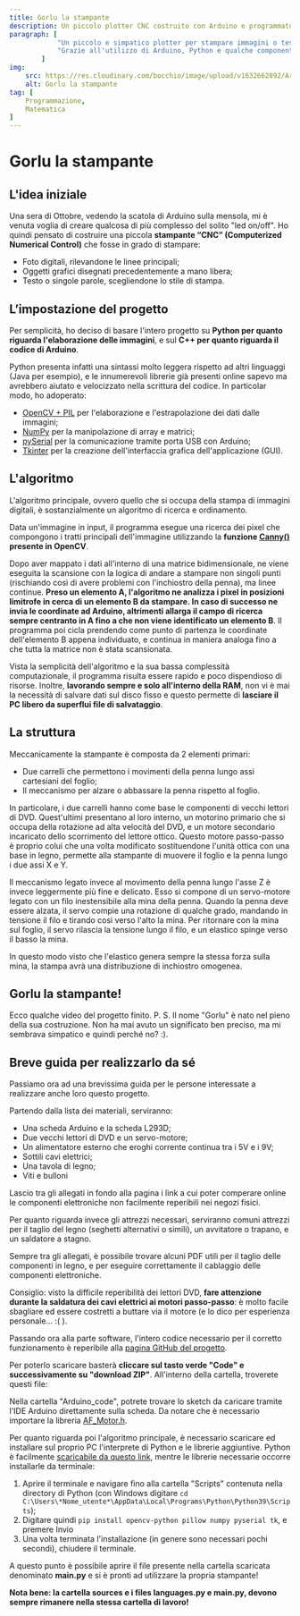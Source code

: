 ```yaml
---
title: Gorlu la stampante
description: Un piccolo plotter CNC costruito con Arduino e programmato in Python. Come è nato il progetto, l'algoritmo che ne regola il movimento e analizza le immagini, e come fare per realizzarlo da sé
paragraph: [
            "Un piccolo e simpatico plotter per stampare immagini o testo.",
            "Grazie all'utilizzo di Arduino, Python e qualche componente di un vecchio PC, potrai costruirlo anche tu!"
        ]
img: 
    src: https://res.cloudinary.com/bocchio/image/upload/v1632662892/Articoli/Gorlu%20la%20stampante/Gorlu.png
    alt: Gorlu la stampante
tag: [
    Programmazione,
    Matematica
]
---
```


# Gorlu la stampante

<cMedia type="img" s="https://res.cloudinary.com/bocchio/image/upload/v1632662892/Articoli/Gorlu%20la%20stampante/Gorlu.png" a="Gorlu la stampante"></cMedia>

## L'idea iniziale

Una sera di Ottobre, vedendo la scatola di Arduino sulla mensola, mi è venuta voglia di creare qualcosa di più complesso del solito "led on/off". Ho quindi pensato di costruire una piccola **stampante “CNC” (Computerized Numerical Control)** che fosse in grado di stampare:
* Foto digitali, rilevandone le linee principali; 
* Oggetti grafici disegnati precedentemente a mano libera; 
* Testo o singole parole, scegliendone lo stile di stampa.

## L’impostazione del progetto

Per semplicità, ho deciso di basare l'intero progetto su **Python per quanto riguarda l'elaborazione delle immagini**, e sul **C++ per quanto riguarda il codice di Arduino**.

<cMedia type="img" s="https://i0.wp.com/www.insidevcode.eu/wp-content/uploads/2015/05/python-logo.png?ssl=1" c="Logo di Python 3.9"></cMedia>

Python presenta infatti una sintassi molto leggera rispetto ad altri linguaggi (Java per esempio), e le innumerevoli librerie già presenti online sapevo ma avrebbero aiutato e velocizzato nella scrittura del codice. In particolar modo, ho adoperato:

* [OpenCV + PIL](https://opencv.org/) per l'elaborazione e l'estrapolazione dei dati dalle immagini; 
* [NumPy](https://numpy.org/) per la manipolazione di array e matrici; 
* [pySerial](https://pythonhosted.org/pyserial/) per la comunicazione tramite porta USB con Arduino; 
* [Tkinter](https://tkdocs.com/) per la creazione dell'interfaccia grafica dell'applicazione (GUI).

## L'algoritmo

L'algoritmo principale, ovvero quello che si occupa della stampa di immagini digitali, è sostanzialmente un algoritmo di ricerca e ordinamento.

Data un'immagine in input, il programma esegue una ricerca dei pixel che compongono i tratti principali dell'immagine utilizzando la **funzione [Canny()](https://docs.opencv.org/3.4/da/d22/tutorial_py_canny.html) presente in OpenCV**.

<cMedia type="img" s="https://www.mathworks.com/matlabcentral/mlc-downloads/downloads/submissions/51124/versions/1/screenshot.jpg" c="Un esempio di immagine elaborata con la funzione Canny()"></cMedia>

Dopo aver mappato i dati all'interno di una matrice bidimensionale, ne viene eseguita la scansione con la logica di andare a stampare non singoli punti (rischiando così di avere problemi con l'inchiostro della penna), ma linee continue. **Preso un elemento A, l'algoritmo ne analizza i pixel in posizioni limitrofe in cerca di un elemento B da stampare. In caso di successo ne invia le coordinate ad Arduino, altrimenti allarga il campo di ricerca sempre centranto in A fino a che non viene identificato un elemento B**. Il programma poi cicla prendendo come punto di partenza le coordinate dell'elemento B appena individuato, e continua in maniera analoga fino a che tutta la matrice non è stata scansionata.

<cMedia type="img" s="https://res.cloudinary.com/bocchio/image/upload/v1632851575/Articoli/Gorlu%20la%20stampante/Algoritmo_di_ricerca_1.png" c="Simulazione grafica dell'algoritmo di ricerca"></cMedia>
<cMedia type="img" s="https://res.cloudinary.com/bocchio/image/upload/v1632851575/Articoli/Gorlu%20la%20stampante/Algoritmo_di_ricerca_2.png" c="Uno screen dell'algoritmo di ricerca"></cMedia>

Vista la semplicità dell'algoritmo e la sua bassa complessità computazionale, il programma risulta essere rapido e poco dispendioso di risorse. Inoltre, **lavorando sempre e solo all'interno della RAM**, non vi è mai la necessità di salvare dati sul disco fisso e questo permette di **lasciare il PC libero da superflui file di salvataggio**.

## La struttura

Meccanicamente la stampante è composta da 2 elementi primari:
* Due carrelli che permettono i movimenti della penna lungo assi cartesiani del foglio; 
* Il meccanismo per alzare o abbassare la penna rispetto al foglio.

In particolare, i due carrelli hanno come base le componenti di vecchi lettori di DVD. Quest'ultimi presentano al loro interno, un motorino primario che si occupa della rotazione ad alta velocità del DVD, e un motore secondario incaricato dello scorrimento del lettore ottico. Questo motore passo-passo è proprio colui che una volta modificato sostituendone l'unità ottica con una base in legno, permette alla stampante di muovere il foglio e la penna lungo i due assi X e Y.

<cMedia type="vid" s="https://res.cloudinary.com/bocchio/video/upload/v1632851317/Articoli/Gorlu%20la%20stampante/Movimento_carrelli.mp4" c="Scorrimento dei due carrelli"></cMedia>

Il meccanismo legato invece al movimento della penna lungo l'asse Z è invece leggermente più fine e delicato. Esso si compone di un servo-motore legato con un filo inestensibile alla mina della penna. Quando la penna deve essere alzata, il servo compie una rotazione di qualche grado, mandando in tensione il filo e tirando così verso l'alto la mina. Per ritornare con la mina sul foglio, il servo rilascia la tensione lungo il filo, e un elastico spinge verso il basso la mina.

<cMedia type="vid" s="https://res.cloudinary.com/bocchio/video/upload/v1632851576/Articoli/Gorlu%20la%20stampante/Movimento_penna.mp4" c="Il meccanismo per alzare e abbasare la penna"></cMedia>

In questo modo visto che l'elastico genera sempre la stessa forza sulla mina, la stampa avrà una distribuzione di inchiostro omogenea.

## Gorlu la stampante!

Ecco qualche video del progetto finito.
<cMedia type="frame" s="https://www.youtube.com/embed/qBS6WiSzQmI" c="Stampa di Pikachu"></cMedia>
P. S. Il nome "Gorlu" è nato nel pieno della sua costruzione. Non ha mai avuto un significato ben preciso, ma mi sembrava simpatico e quindi perché no? :).

## Breve guida per realizzarlo da sé

Passiamo ora ad una brevissima guida per le persone interessate a realizzare anche loro questo progetto.

Partendo dalla lista dei materiali, serviranno:
* Una scheda Arduino e la scheda L293D; 
* Due vecchi lettori di DVD e un servo-motore; 
* Un alimentatore esterno che eroghi corrente continua tra i 5V e i 9V; 
* Sottili cavi elettrici; 
* Una tavola di legno; 
* Viti e bulloni
<cMedia type="img" s="https://res.cloudinary.com/bocchio/image/upload/v1632851580/Articoli/Gorlu%20la%20stampante/Materiali.png" c="Componenti principali"></cMedia>

Lascio tra gli allegati in fondo alla pagina i link a cui poter comperare online le componenti elettroniche non facilmente reperibili nei negozi fisici.

Per quanto riguarda invece gli attrezzi necessari, serviranno comuni attrezzi per il taglio del legno (seghetti alternativi o simili), un avvitatore o trapano, e un saldatore a stagno.

Sempre tra gli allegati, è possibile trovare alcuni PDF utili per il taglio delle componenti in legno, e per eseguire correttamente il cablaggio delle componenti elettroniche.

Consiglio: visto la difficile reperibilità dei lettori DVD, **fare attenzione durante la saldatura dei cavi elettrici ai motori passo-passo**: è molto facile sbagliare ed essere costretti a buttare via il motore (e lo dico per esperienza personale... :( ).

Passando ora alla parte software, l'intero codice necessario per il corretto funzionamento è reperibile alla [pagina GitHub del progetto](https://github.com/Bocchio01/Arduino_CNC_plotter).

Per poterlo scaricare basterà **cliccare sul tasto verde "Code" e successivamente su "download ZIP"**. All'interno della cartella, troverete questi file:

<cMedia type="img" s="https://res.cloudinary.com/bocchio/image/upload/v1632851575/Articoli/Gorlu%20la%20stampante/Cartella_GitHub.png" c="Files presenti nella repository del progetto"></cMedia>

Nella cartella "Arduino_code", potrete trovare lo sketch da caricare tramite l'IDE Arduino direttamente sulla scheda. Da notare che è necessario importare la libreria [AF_Motor.h](https://learn.adafruit.com/adafruit-motor-shield/library-install).

Per quanto riguarda poi l'algoritmo principale, è necessario scaricare ed installare sul proprio PC l'interprete di Python e le librerie aggiuntive. Python è facilmente [scaricabile da questo link](https://www.python.org/downloads/), mentre le librerie necessarie occorre installarle da terminale:

1. Aprire il terminale e navigare fino alla cartella "Scripts" contenuta nella directory di Python (con Windows digitare `cd C:\Users\*Nome_utente*\AppData\Local\Programs\Python\Python39\Scripts`);
2. Digitare quindi `pip install opencv-python pillow numpy pyserial tk`, e premere Invio
3. Una volta terminata l'installazione (in genere sono necessari pochi secondi), chiudere il terminale.

A questo punto è possibile aprire il file presente nella cartella scaricata denominato **main.py** e si è pronti ad utilizzare la propria stampante!

**Nota bene: la cartella sources e i files languages.py e main.py, devono sempre rimanere nella stessa cartella di lavoro!**
